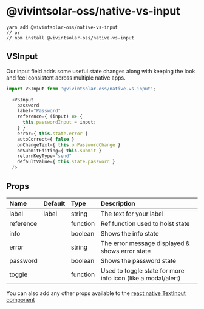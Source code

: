 # @vivintsolar-oss/native-vs-input

```
yarn add @vivintsolar-oss/native-vs-input
// or
// npm install @vivintsolar-oss/native-vs-input
```


## VSInput

Our input field adds some useful state changes along with keeping the look and feel consistent across multiple native apps.

``` javascript
import VSInput from '@vivintsolar-oss/native-vs-input';

  <VSInput
    password
    label="Password"
    reference={ (input) => {
      this.passwordInput = input;
    } }
    error={ this.state.error }
    autoCorrect={ false }
    onChangeText={ this.onPasswordChange }
    onSubmitEditing={ this.submit }
    returnKeyType="send"
    defaultValue={ this.state.password }
  />

```

## Props

| Name | Default | Type | Description |
|:----- |:------ |:---- |:----------- |
| label | label | string | The text for your label |
| reference |  | function | Ref function used to hoist state |
| info |  | boolean | Shows the info state |
| error |  | string | The error message displayed & shows error state |
| password |  | boolean | Shows the password state |
| toggle |  | function | Used to toggle state for more info icon (like a modal/alert) |

You can also add any other props available to the [react native TextInput component](https://facebook.github.io/react-native/docs/textinput.html#props)